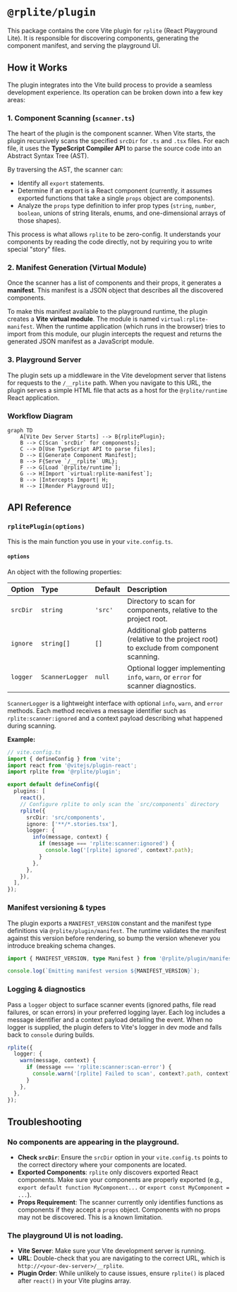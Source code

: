 # `@rplite/plugin`

This package contains the core Vite plugin for `rplite` (React Playground Lite). It is responsible for discovering components, generating the component manifest, and serving the playground UI.

## How it Works

The plugin integrates into the Vite build process to provide a seamless development experience. Its operation can be broken down into a few key areas:

### 1. Component Scanning (`scanner.ts`)

The heart of the plugin is the component scanner. When Vite starts, the plugin recursively scans the specified `srcDir` for `.ts` and `.tsx` files. For each file, it uses the **TypeScript Compiler API** to parse the source code into an Abstract Syntax Tree (AST).

By traversing the AST, the scanner can:
- Identify all `export` statements.
- Determine if an export is a React component (currently, it assumes exported functions that take a single `props` object are components).
- Analyze the `props` type definition to infer prop types (`string`, `number`, `boolean`, unions of string literals, enums, and one-dimensional arrays of those shapes).

This process is what allows `rplite` to be zero-config. It understands your components by reading the code directly, not by requiring you to write special "story" files.

### 2. Manifest Generation (Virtual Module)

Once the scanner has a list of components and their props, it generates a **manifest**. This manifest is a JSON object that describes all the discovered components.

To make this manifest available to the playground runtime, the plugin creates a **Vite virtual module**. The module is named `virtual:rplite-manifest`. When the runtime application (which runs in the browser) tries to import from this module, our plugin intercepts the request and returns the generated JSON manifest as a JavaScript module.

### 3. Playground Server

The plugin sets up a middleware in the Vite development server that listens for requests to the `/__rplite` path. When you navigate to this URL, the plugin serves a simple HTML file that acts as a host for the `@rplite/runtime` React application.

### Workflow Diagram

```mermaid
graph TD
    A[Vite Dev Server Starts] --> B{rplitePlugin};
    B --> C[Scan `srcDir` for components];
    C --> D[Use TypeScript API to parse files];
    D --> E[Generate Component Manifest];
    B --> F{Serve `/__rplite` URL};
    F --> G[Load `@rplite/runtime`];
    G --> H[Import `virtual:rplite-manifest`];
    B --> |Intercepts Import| H;
    H --> I[Render Playground UI];
```

## API Reference

### `rplitePlugin(options)`

This is the main function you use in your `vite.config.ts`.

#### `options`

An object with the following properties:

| Option    | Type              | Default | Description                                                                                 |
| :-------- | :---------------- | :------ | :------------------------------------------------------------------------------------------ |
| `srcDir`  | `string`          | `'src'` | Directory to scan for components, relative to the project root.                             |
| `ignore`  | `string[]`        | `[]`    | Additional glob patterns (relative to the project root) to exclude from component scanning. |
| `logger`  | `ScannerLogger`   | `null`  | Optional logger implementing `info`, `warn`, or `error` for scanner diagnostics.            |

`ScannerLogger` is a lightweight interface with optional `info`, `warn`, and `error` methods. Each method receives a message identifier such as `rplite:scanner:ignored` and a context payload describing what happened during scanning.

**Example:**
```typescript
// vite.config.ts
import { defineConfig } from 'vite';
import react from '@vitejs/plugin-react';
import rplite from '@rplite/plugin';

export default defineConfig({
  plugins: [
    react(),
    // Configure rplite to only scan the `src/components` directory
    rplite({
      srcDir: 'src/components',
      ignore: ['**/*.stories.tsx'],
      logger: {
        info(message, context) {
          if (message === 'rplite:scanner:ignored') {
            console.log('[rplite] ignored', context?.path);
          }
        },
      },
    }),
  ],
});
```

### Manifest versioning & types

The plugin exports a `MANIFEST_VERSION` constant and the manifest type definitions via `@rplite/plugin/manifest`. The runtime validates the manifest against this version before rendering, so bump the version whenever you introduce breaking schema changes.

```ts
import { MANIFEST_VERSION, type Manifest } from '@rplite/plugin/manifest';

console.log(`Emitting manifest version ${MANIFEST_VERSION}`);
```

### Logging & diagnostics

Pass a `logger` object to surface scanner events (ignored paths, file read failures, or scan errors) in your preferred logging layer. Each log includes a message identifier and a context payload detailing the event. When no logger is supplied, the plugin defers to Vite's logger in dev mode and falls back to `console` during builds.

```ts
rplite({
  logger: {
    warn(message, context) {
      if (message === 'rplite:scanner:scan-error') {
        console.warn('[rplite] Failed to scan', context?.path, context?.error);
      }
    },
  },
});
```

## Troubleshooting

### No components are appearing in the playground.

- **Check `srcDir`**: Ensure the `srcDir` option in your `vite.config.ts` points to the correct directory where your components are located.
- **Exported Components**: `rplite` only discovers exported React components. Make sure your components are properly exported (e.g., `export default function MyComponent...` or `export const MyComponent = ...`).
- **Props Requirement**: The scanner currently only identifies functions as components if they accept a `props` object. Components with no props may not be discovered. This is a known limitation.

### The playground UI is not loading.

- **Vite Server**: Make sure your Vite development server is running.
- **URL**: Double-check that you are navigating to the correct URL, which is `http://<your-dev-server>/__rplite`.
- **Plugin Order**: While unlikely to cause issues, ensure `rplite()` is placed after `react()` in your Vite plugins array.
